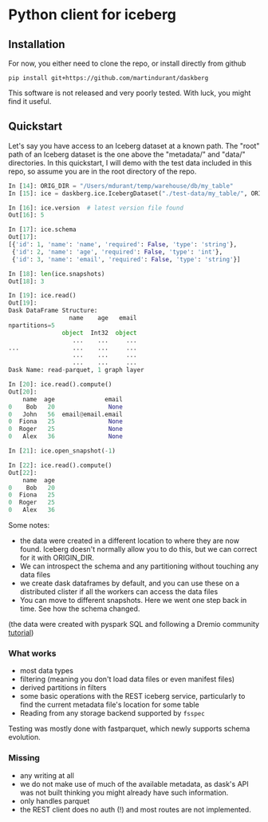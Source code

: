 # Python client for iceberg

## Installation

For now, you either need to clone the repo, or install directly from
github
```commandline
pip install git+https://github.com/martindurant/daskberg
```

This software is not released and very poorly tested. With luck, you might find
it useful. 

## Quickstart

Let's say you have access to an Iceberg dataset at a known path. The "root"
path of an Iceberg dataset is the one above the "metadata/" and "data/"
directories. In this quickstart, I will demo with the test data included in this
repo, so assume you are in the root directory of the repo.

```python
In [14]: ORIG_DIR = "/Users/mdurant/temp/warehouse/db/my_table"
In [15]: ice = daskberg.ice.IcebergDataset("./test-data/my_table/", ORIG_DIR)

In [16]: ice.version  # latest version file found
Out[16]: 5

In [17]: ice.schema
Out[17]:
[{'id': 1, 'name': 'name', 'required': False, 'type': 'string'},
 {'id': 2, 'name': 'age', 'required': False, 'type': 'int'},
 {'id': 3, 'name': 'email', 'required': False, 'type': 'string'}]

In [18]: len(ice.snapshots)
Out[18]: 3

In [19]: ice.read()
Out[19]:
Dask DataFrame Structure:
                 name    age   email
npartitions=5
               object  Int32  object
                  ...    ...     ...
...               ...    ...     ...
                  ...    ...     ...
                  ...    ...     ...
Dask Name: read-parquet, 1 graph layer

In [20]: ice.read().compute()
Out[20]:
    name  age              email
0    Bob   20               None
0   John   56  email@email.email
0  Fiona   25               None
0  Roger   25               None
0   Alex   36               None

In [21]: ice.open_snapshot(-1)

In [22]: ice.read().compute()
Out[22]:
    name  age
0    Bob   20
0  Fiona   25
0  Roger   25
0   Alex   36
```

Some notes:
- the data were created in a different location to where they are now found. Iceberg
 doesn't normally allow you to do this, but we can correct for it with ORIGIN_DIR.
- We can introspect the schema and any partitioning without touching any data files
- we create dask dataframes by default, and you can use these on a distributed clister
 if all the workers can access the data files
- You can move to different snapshots. Here we went one step back in time. See how the
 schema changed.

(the data were created with pyspark SQL and following a Dremio community
[tutorial](https://www.dremio.com/subsurface/introduction-to-apache-iceberg-using-spark/))

### What works

- most data types
- filtering (meaning you don't load data files or even manifest files)
- derived partitions in filters
- some basic operations with the REST iceberg service, particularly to find the
 current metadata file's location for some table
- Reading from any storage backend supported by ``fsspec``

Testing was mostly done with fastparquet, which newly supports schema evolution.

### Missing

- any writing at all
- we do not make use of much of the available metadata, as dask's API was not built
 thinking you might already have such information.
- only handles parquet
- the REST client does no auth (!) and most routes are not implemented.

